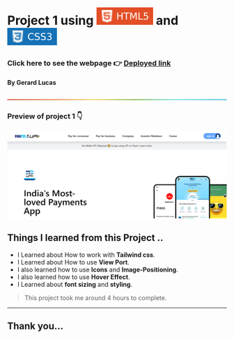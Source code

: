 
# Project 1 using ![html](./assets/68747470733a2f2f696d672e736869656c64732e696f2f62616467652f2d48544d4c352d4533344632363f7374796c653d666c61742d737175617265266c6f676f3d68746d6c35266c6f676f436f6c6f723d7768697465.svg) and ![html](./assets/css.svg)

### Click here to see the webpage 👉 [Deployed link](https://starlit-centaur-cc01a3.netlify.app/)

#### By Gerard Lucas
![line](./assets/rainbow.png)

### Preview of project 1 👇

![screen shot](./assets/127.0.0.1_5502_index.html.png)
## **Things I learned from this Project ..**
- I Learned about How to work with **Tailwind css**.
- I Learned about How to use **View Port**.
- I also learned how to use **Icons** and **Image-Positioning**.
- I also learned how to use **Hover Effect**.
- I Learned about **font sizing** and **styling**.

> This project took me around 4 hours to complete.

****

## Thank you...



